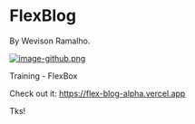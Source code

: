 # FlexBlog
By Wevison Ramalho.

[![image-github.png](https://i.postimg.cc/hGTKjk46/image-github.png)](https://postimg.cc/p9Wwc1FJ)

Training - FlexBox

Check out it:
https://flex-blog-alpha.vercel.app

Tks!
